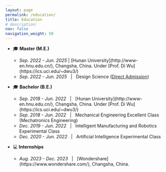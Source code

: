 ```yaml
---
layout: page
permalink: /education/
title: Education
# description:
nav: false
navigation_weight: 50
---
```


- 🎓 <b>Master (M.E.)</b>
  <ul style="padding-left: 20px;">
      <li><em>Sep. 2022 - Jun. 2025</em> | [Hunan University](http://www-en.hnu.edu.cn/), Changsha, China. Under [Prof. Di Wu](https://ics.uci.edu/~dwu3/)</li>
      <li><em>Sep. 2022 - Jun. 2025</em> &nbsp; | &nbsp; Design Science (<u>Direct Admission</u>)</li>
    </ul>
- 🎓 <b>Bachelor (B.E.)</b>
  <ul style="padding-left: 20px;">
      <li><em>Sep. 2018 - Jun. 2022</em> &nbsp; | &nbsp; [Hunan University](http://www-en.hnu.edu.cn/), Changsha, China. Under [Prof. Di Wu](https://ics.uci.edu/~dwu3/)</li>
      <li><em>Sep. 2018 - Jun. 2022</em> &nbsp; | &nbsp; Mechanical Engineering Excellent Class (Mechatronics Engineering)</li>
      <li><em>Dec. 2019 - Jun. 2022</em> &nbsp; | &nbsp; Intelligent Manufacturing and Robotics Experimental Class</li>
      <li><em>Dec. 2020 - Jun. 2022</em> &nbsp; | &nbsp; Artificial Intelligence Experimental Class</li>
  </ul>

- 💻 <b>Internships</b>
  <ul style="padding-left: 20px;">
      <li><em>Aug. 2023 - Dec. 2023</em> &nbsp; | &nbsp; [Wondershare](https://www.wondershare.com/), Changsha, China.</li>
  </ul>
  